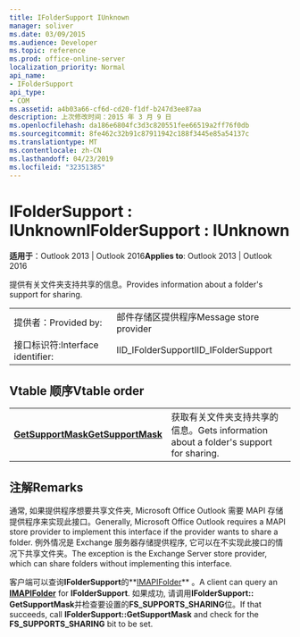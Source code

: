 ```yaml
---
title: IFolderSupport IUnknown
manager: soliver
ms.date: 03/09/2015
ms.audience: Developer
ms.topic: reference
ms.prod: office-online-server
localization_priority: Normal
api_name:
- IFolderSupport
api_type:
- COM
ms.assetid: a4b03a66-cf6d-cd20-f1df-b247d3ee87aa
description: 上次修改时间：2015 年 3 月 9 日
ms.openlocfilehash: da186e6804fc3d3c820551fee66519a2ff76f0db
ms.sourcegitcommit: 8fe462c32b91c87911942c188f3445e85a54137c
ms.translationtype: MT
ms.contentlocale: zh-CN
ms.lasthandoff: 04/23/2019
ms.locfileid: "32351385"
---
```

# <a name="ifoldersupport--iunknown"></a><span data-ttu-id="5dc9a-103">IFolderSupport : IUnknown</span><span class="sxs-lookup"><span data-stu-id="5dc9a-103">IFolderSupport : IUnknown</span></span>

  
  
<span data-ttu-id="5dc9a-104">**适用于**：Outlook 2013 | Outlook 2016</span><span class="sxs-lookup"><span data-stu-id="5dc9a-104">**Applies to**: Outlook 2013 | Outlook 2016</span></span> 
  
<span data-ttu-id="5dc9a-105">提供有关文件夹支持共享的信息。</span><span class="sxs-lookup"><span data-stu-id="5dc9a-105">Provides information about a folder's support for sharing.</span></span>
  
|||
|:-----|:-----|
|<span data-ttu-id="5dc9a-106">提供者：</span><span class="sxs-lookup"><span data-stu-id="5dc9a-106">Provided by:</span></span>  <br/> |<span data-ttu-id="5dc9a-107">邮件存储区提供程序</span><span class="sxs-lookup"><span data-stu-id="5dc9a-107">Message store provider</span></span>  <br/> |
|<span data-ttu-id="5dc9a-108">接口标识符:</span><span class="sxs-lookup"><span data-stu-id="5dc9a-108">Interface identifier:</span></span>  <br/> |<span data-ttu-id="5dc9a-109">IID_IFolderSupport</span><span class="sxs-lookup"><span data-stu-id="5dc9a-109">IID_IFolderSupport</span></span>  <br/> |
   
## <a name="vtable-order"></a><span data-ttu-id="5dc9a-110">Vtable 顺序</span><span class="sxs-lookup"><span data-stu-id="5dc9a-110">Vtable order</span></span>

|||
|:-----|:-----|
|<span data-ttu-id="5dc9a-111">**[GetSupportMask](ifoldersupport-getsupportmask.md)**</span><span class="sxs-lookup"><span data-stu-id="5dc9a-111">**[GetSupportMask](ifoldersupport-getsupportmask.md)**</span></span> <br/> |<span data-ttu-id="5dc9a-112">获取有关文件夹支持共享的信息。</span><span class="sxs-lookup"><span data-stu-id="5dc9a-112">Gets information about a folder's support for sharing.</span></span>  <br/> |
   
## <a name="remarks"></a><span data-ttu-id="5dc9a-113">注解</span><span class="sxs-lookup"><span data-stu-id="5dc9a-113">Remarks</span></span>

<span data-ttu-id="5dc9a-114">通常, 如果提供程序想要共享文件夹, Microsoft Office Outlook 需要 MAPI 存储提供程序来实现此接口。</span><span class="sxs-lookup"><span data-stu-id="5dc9a-114">Generally, Microsoft Office Outlook requires a MAPI store provider to implement this interface if the provider wants to share a folder.</span></span> <span data-ttu-id="5dc9a-115">例外情况是 Exchange 服务器存储提供程序, 它可以在不实现此接口的情况下共享文件夹。</span><span class="sxs-lookup"><span data-stu-id="5dc9a-115">The exception is the Exchange Server store provider, which can share folders without implementing this interface.</span></span>
  
<span data-ttu-id="5dc9a-116">客户端可以查询**IFolderSupport**的**[IMAPIFolder](imapifolderimapicontainer.md)** 。</span><span class="sxs-lookup"><span data-stu-id="5dc9a-116">A client can query an **[IMAPIFolder](imapifolderimapicontainer.md)** for **IFolderSupport**.</span></span> <span data-ttu-id="5dc9a-117">如果成功, 请调用**IFolderSupport:: GetSupportMask**并检查要设置的**FS_SUPPORTS_SHARING**位。</span><span class="sxs-lookup"><span data-stu-id="5dc9a-117">If that succeeds, call **IFolderSupport::GetSupportMask** and check for the **FS_SUPPORTS_SHARING** bit to be set.</span></span> 
  

